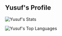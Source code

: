 <h2 align="left">Yusuf's Profile</h2>

<div align="">

![Yusuf's Stats](https://github-readme-stats.vercel.app/api?username=yusufbuyukbirer&theme=radical&show_icons=true&hide_border=true&count_private=true)  

![Yusuf's Top Languages](https://github-readme-stats.vercel.app/api/top-langs/?username=yusufbuyukbirer&theme=radical&show_icons=true&hide_border=true&layout=donut)

</div>
